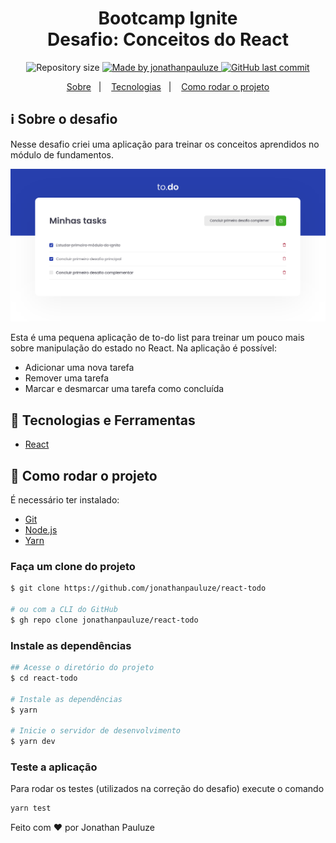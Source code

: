 <h1 align="center">
    Bootcamp Ignite <br/>
    Desafio: Conceitos do React
</h1>

<p align="center">	
  <img alt="Repository size" src="https://img.shields.io/github/repo-size/jonathanpauluze/react-todo">
	
  <a href="https://www.linkedin.com/in/jonathanpauluze/">
    <img alt="Made by jonathanpauluze" src="https://img.shields.io/badge/made%20by-jonathanpauluze-%2304D361">
  </a>
  
  <a href="https://github.com/jonathanpauluze/trustly-store/commits/main">
    <img alt="GitHub last commit" src="https://img.shields.io/github/last-commit/jonathanpauluze/react-todo">
  </a>

</p>
<p align="center">
  <a href="#information_source-Sobre-o-desafio">Sobre</a>&nbsp;&nbsp;&nbsp;|&nbsp;&nbsp;&nbsp;
  <a href="#rocket-tecnologias-e-ferramentas">Tecnologias</a>&nbsp;&nbsp;&nbsp;|&nbsp;&nbsp;&nbsp;
  <a href="#wrench-como-rodar-o-projeto">Como rodar o projeto</a>
</p>

## :information_source: Sobre o desafio

Nesse desafio criei uma aplicação para treinar os conceitos aprendidos no módulo de fundamentos.

![./.github/screenshot.png](./.github/screenshot.png)

Esta é uma pequena aplicação de to-do list para treinar um pouco mais sobre manipulação do estado no React. Na aplicação é possível:
- Adicionar uma nova tarefa
- Remover uma tarefa
- Marcar e desmarcar uma tarefa como concluída

## :rocket: Tecnologias e Ferramentas
- [React](https://reactjs.org)

## :wrench: Como rodar o projeto

É necessário ter instalado:
- [Git](https://git-scm.com)
- [Node.js](https://nodejs.org/)
- [Yarn](https://yarnpkg.com/)

### Faça um clone do projeto

```bash
$ git clone https://github.com/jonathanpauluze/react-todo

# ou com a CLI do GitHub
$ gh repo clone jonathanpauluze/react-todo
```

### Instale as dependências
```bash
## Acesse o diretório do projeto
$ cd react-todo

# Instale as dependências
$ yarn

# Inicie o servidor de desenvolvimento
$ yarn dev
```

### Teste a aplicação
Para rodar os testes (utilizados na correção do desafio) execute o comando
```bash
yarn test
```


Feito com ♥ por Jonathan Pauluze
